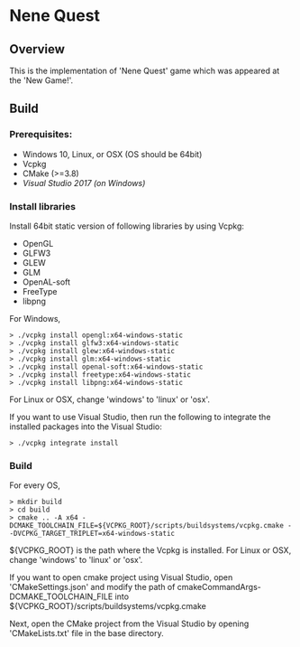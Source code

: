 # Nene Quest

## Overview
This is the implementation of 'Nene Quest' game which was appeared at the 'New Game!'.

## Build

### Prerequisites:
- Windows 10, Linux, or OSX (OS should be 64bit)
- Vcpkg
- CMake (>=3.8)
- *Visual Studio 2017 (on Windows)*

### Install libraries
Install 64bit static version of following libraries by using Vcpkg:
- OpenGL
- GLFW3
- GLEW
- GLM
- OpenAL-soft
- FreeType
- libpng

For Windows,
```
> ./vcpkg install opengl:x64-windows-static
> ./vcpkg install glfw3:x64-windows-static
> ./vcpkg install glew:x64-windows-static
> ./vcpkg install glm:x64-windows-static
> ./vcpkg install openal-soft:x64-windows-static
> ./vcpkg install freetype:x64-windows-static
> ./vcpkg install libpng:x64-windows-static
```

For Linux or OSX, change 'windows' to 'linux' or 'osx'.

If you want to use Visual Studio, then run the following to integrate the installed packages into the Visual Studio:
```
> ./vcpkg integrate install
```

### Build

For every OS,
```
> mkdir build
> cd build
> cmake .. -A x64 -DCMAKE_TOOLCHAIN_FILE=${VCPKG_ROOT}/scripts/buildsystems/vcpkg.cmake --DVCPKG_TARGET_TRIPLET=x64-windows-static
```
${VCPKG_ROOT} is the path where the Vcpkg is installed.
For Linux or OSX, change 'windows' to 'linux' or 'osx'.

If you want to open cmake project using Visual Studio,
open 'CMakeSettings.json' and modify the path of cmakeCommandArgs-DCMAKE_TOOLCHAIN_FILE into ${VCPKG_ROOT}/scripts/buildsystems/vcpkg.cmake

Next, open the CMake project from the Visual Studio by opening 'CMakeLists.txt' file in the base directory.

